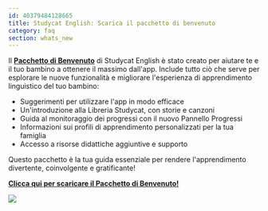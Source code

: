```yaml
---
id: 40379484128665
title: Studycat English: Scarica il pacchetto di benvenuto
category: faq
section: whats_new
---
```

Il **[Pacchetto di Benvenuto](https://res.cloudinary.com/dam8jh3m8/image/upload/v1731059311/docs/studycat-English-welcome-pack-en.pdf)** di Studycat English è stato creato per aiutare te e il tuo bambino a ottenere il massimo dall'app. Include tutto ciò che serve per esplorare le nuove funzionalità e migliorare l'esperienza di apprendimento linguistico del tuo bambino:

- Suggerimenti per utilizzare l'app in modo efficace
- Un'introduzione alla Libreria Studycat, con storie e canzoni
- Guida al monitoraggio dei progressi con il nuovo Pannello Progressi
- Informazioni sui profili di apprendimento personalizzati per la tua famiglia
- Accesso a risorse didattiche aggiuntive e supporto

Questo pacchetto è la tua guida essenziale per rendere l'apprendimento divertente, coinvolgente e gratificante!

**[Clicca qui per scaricare il Pacchetto di Benvenuto!](https://res.cloudinary.com/dam8jh3m8/image/upload/v1731059311/docs/studycat-English-welcome-pack-en.pdf)**

![](https://help.studycat.com/hc/article_attachments/40379484098969)

